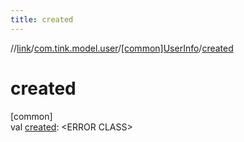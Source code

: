 ```yaml
---
title: created
---
```

//[link](../../../index.html)/[com.tink.model.user](../index.html)/[[common]UserInfo](index.html)/[created](created.html)



# created



[common]\
val [created](created.html): &lt;ERROR CLASS&gt;




